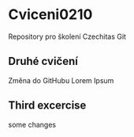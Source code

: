 # Cviceni0210
Repository pro školení Czechitas Git
## Druhé cvičení
Změna do GitHubu Lorem Ipsum


## Third excercise
some changes